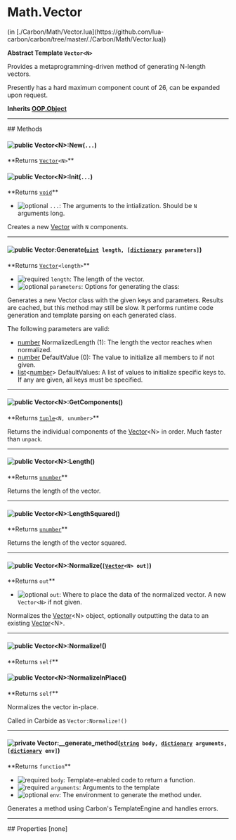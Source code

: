 <link href="../../style.css" rel="stylesheet" type="text/css"/>
<h1 class="class-title">Math.Vector</h1>
<span class="file-link">(in [./Carbon/Math/Vector.lua](https://github.com/lua-carbon/carbon/tree/master/./Carbon/Math/Vector.lua))</span><br/>

**Abstract Template <code>Vector&lt;N&gt;</code>**

Provides a metaprogramming-driven method of generating N-length vectors.

Presently has a hard maximum component count of 26, can be expanded upon request.

**Inherits <a href="Classes/OOP.Object">OOP.Object</a>**

<hr />
## Methods
<h4 class="method-name"><img class="doc-image" alt="public" src="https://img.shields.io/badge/class-public-11b237.svg?style=flat-square" /> Vector&lt;N&gt;:New(<code>...</code>)</h4>
**<span class="method-returns">Returns <code><a href="Classes/Math.Vector">Vector</a>&lt;N&gt;</code></span>**
<h4 class="method-name"><img class="doc-image" alt="public" src="https://img.shields.io/badge/object-public-11b237.svg?style=flat-square" /> Vector&lt;N&gt;:Init(<code>...</code>)</h4>
**<span class="method-returns">Returns <code><a href="Types#void">void</a></code></span>**

- <img class="doc-image" alt="optional" src="https://img.shields.io/badge/%20-optional-0092e6.svg?style=flat-square" />  `...`: The arguments to the intialization. Should be `N` arguments long.

Creates a new <a href="Classes/Math.Vector">Vector</a> with `N` components.

<hr/>
<h4 class="method-name"><img class="doc-image" alt="public" src="https://img.shields.io/badge/ -public-11b237.svg?style=flat-square" />  Vector:Generate(<code><a href="Types#uint">uint</a> length, [<a href="Types#dictionary">dictionary</a> parameters]</code>)</h4>
**<span class="method-returns">Returns <code><a href="Classes/Math.Vector">Vector</a>&lt;length&gt;</code></span>**

- <img class="doc-image" alt="required" src="https://img.shields.io/badge/%20-required-ff9600.svg?style=flat-square" />  `length`: The length of the vector.
- <img class="doc-image" alt="optional" src="https://img.shields.io/badge/%20-optional-0092e6.svg?style=flat-square" />  `parameters`: Options for generating the class:

Generates a new Vector class with the given keys and parameters. Results are cached, but this method may still be slow.
It performs runtime code generation and template parsing on each generated class.

The following parameters are valid:

<ul><li><a href="Types#number">number</a> NormalizedLength (1): The length the vector reaches when normalized.<li><a href="Types#number">number</a> DefaultValue (0): The value to initialize all members to if not given.</li><li><a href="Types#list">list</a>&lt;<a href="Types#number">number</a>&gt; DefaultValues: A list of values to initialize specific keys to. If any are given, all keys must be specified.</li></li></ul>

<hr/>
<h4 class="method-name"><img class="doc-image" alt="public" src="https://img.shields.io/badge/ -public-11b237.svg?style=flat-square" />  Vector&lt;N&gt;:GetComponents()</h4>
**<span class="method-returns">Returns <code><a href="Types#tuple">tuple</a>&lt;N, unumber&gt;</code></span>**



Returns the individual components of the <a href="Classes/Math.Vector">Vector</a>&lt;N&gt; in order. Much faster than <code>unpack</code>.

<hr/>
<h4 class="method-name"><img class="doc-image" alt="public" src="https://img.shields.io/badge/object-public-11b237.svg?style=flat-square" /> Vector&lt;N&gt;:Length()</h4>
**<span class="method-returns">Returns <code><a href="Types#unumber">unumber</a></code></span>**



Returns the length of the vector.

<hr/>
<h4 class="method-name"><img class="doc-image" alt="public" src="https://img.shields.io/badge/object-public-11b237.svg?style=flat-square" /> Vector&lt;N&gt;:LengthSquared()</h4>
**<span class="method-returns">Returns <code><a href="Types#unumber">unumber</a></code></span>**



Returns the length of the vector squared.

<hr/>
<h4 class="method-name"><img class="doc-image" alt="public" src="https://img.shields.io/badge/object-public-11b237.svg?style=flat-square" /> Vector&lt;N&gt;:Normalize(<code>[<a href="Classes/Math.Vector">Vector</a>&lt;N&gt; out]</code>)</h4>
**<span class="method-returns">Returns <code>out</code></span>**

- <img class="doc-image" alt="optional" src="https://img.shields.io/badge/%20-optional-0092e6.svg?style=flat-square" />  `out`: Where to place the data of the normalized vector. A new `Vector<N>` if not given.

Normalizes the <a href="Classes/Math.Vector">Vector</a>&lt;N&gt; object, optionally outputting the data to an existing <a href="Classes/Math.Vector">Vector</a>&lt;N&gt;.

<hr/>
<h4 class="method-name"><img class="doc-image" alt="public" src="https://img.shields.io/badge/object-public-11b237.svg?style=flat-square" /> Vector&lt;N&gt;:Normalize!()</h4>
**<span class="method-returns">Returns <code>self</code></span>**
<h4 class="method-name"><img class="doc-image" alt="public" src="https://img.shields.io/badge/object-public-11b237.svg?style=flat-square" /> Vector&lt;N&gt;:NormalizeInPlace()</h4>
**<span class="method-returns">Returns <code>self</code></span>**



Normalizes the vector in-place.

Called in Carbide as <code>Vector:Normalize!()</code>

<hr/>
<h4 class="method-name"><img class="doc-image" alt="private" src="https://img.shields.io/badge/ -private-d30500.svg?style=flat-square" />  Vector:__generate_method(<code><a href="Types#string">string</a> body, <a href="Types#dictionary">dictionary</a> arguments, [<a href="Types#dictionary">dictionary</a> env]</code>)</h4>
**<span class="method-returns">Returns <code>function</code></span>**

- <img class="doc-image" alt="required" src="https://img.shields.io/badge/%20-required-ff9600.svg?style=flat-square" />  `body`: Template-enabled code to return a function.
- <img class="doc-image" alt="required" src="https://img.shields.io/badge/%20-required-ff9600.svg?style=flat-square" />  `arguments`: Arguments to the template
- <img class="doc-image" alt="optional" src="https://img.shields.io/badge/%20-optional-0092e6.svg?style=flat-square" />  `env`: The environment to generate the method under.

Generates a method using Carbon's TemplateEngine and handles errors.


<hr />
## Properties
[none]
